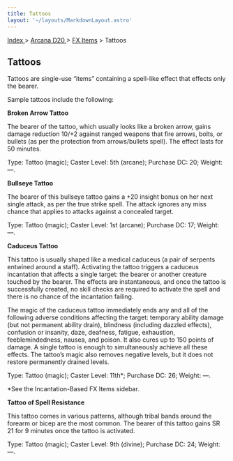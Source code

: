 ```yaml
---
title: Tattoos
layout: '~/layouts/MarkdownLayout.astro'
---
```


[ Index ](/) > [ Arcana D20 ](/arcana.d20.srd) > [FX Items](/arcana.d20.srd/fx.items) > Tattoos

## Tattoos

Tattoos are single-use “items” containing a spell-like effect that effects
only the bearer.

Sample tattoos include the following:

**Broken Arrow Tattoo**

The bearer of the tattoo, which usually looks like a broken arrow, gains
damage reduction 10/+2 against ranged weapons that fire arrows, bolts, or
bullets (as per the protection from arrows/bullets spell). The effect lasts
for 50 minutes.

Type: Tattoo (magic); Caster Level: 5th (arcane); Purchase DC: 20; Weight: —.

**Bullseye Tattoo**

The bearer of this bullseye tattoo gains a +20 insight bonus on her next
single attack, as per the true strike spell. The attack ignores any miss
chance that applies to attacks against a concealed target.

Type: Tattoo (magic); Caster Level: 1st (arcane); Purchase DC: 17; Weight: —.

**Caduceus Tattoo**

This tattoo is usually shaped like a medical caduceus (a pair of serpents
entwined around a staff). Activating the tattoo triggers a caduceus
incantation that affects a single target: the bearer or another creature
touched by the bearer. The effects are instantaneous, and once the tattoo is
successfully created, no skill checks are required to activate the spell and
there is no chance of the incantation failing.

The magic of the caduceus tattoo immediately ends any and all of the following
adverse conditions affecting the target: temporary ability damage (but not
permanent ability drain), blindness (including dazzled effects), confusion or
insanity, daze, deafness, fatigue, exhaustion, feeblemindedness, nausea, and
poison. It also cures up to 150 points of damage. A single tattoo is enough to
simultaneously achieve all these effects. The tattoo’s magic also removes
negative levels, but it does not restore permanently drained levels.

Type: Tattoo (magic); Caster Level: 11th*; Purchase DC: 26; Weight: —.

*See the Incantation-Based FX Items sidebar.

**Tattoo of Spell Resistance**

This tattoo comes in various patterns, although tribal bands around the
forearm or bicep are the most common. The bearer of this tattoo gains SR 21
for 9 minutes once the tattoo is activated.

Type: Tattoo (magic); Caster Level: 9th (divine); Purchase DC: 24; Weight: —.

